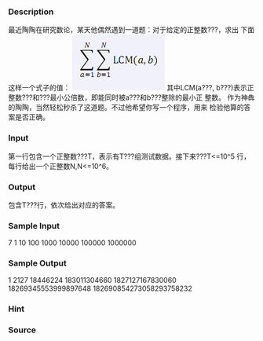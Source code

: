 
### Description
最近陶陶在研究数论，某天他偶然遇到一道题：对于给定的正整数???，求出
下面这样一个式子的值：
![](/JudgeOnline/upload/201107/3.jpg)
其中LCM(a???, b???)表示正整数???和???最小公倍数，即能同时被a???和b???整除的最小正
整数。 
作为神犇的陶陶，当然轻松秒杀了这道题。不过他希望你写一个程序，用来
检验他算的答案是否正确。
### Input
第一行包含一个正整数???T，表示有T???组测试数据。接下来???T<=10^5
行，每行给出一个正整数N,N<=10^6。 

### Output
包含T???行，依次给出对应的答案。

### Sample Input
7 
1 
10 
100 
1000 
10000 
100000 
1000000 


### Sample Output
1
2127
18446224
183011304660
1827127167830060
18269345553999897648
182690854273058293758232


### Hint

### Source
